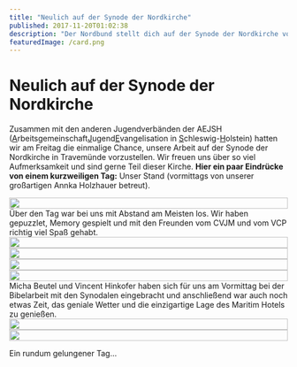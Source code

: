 ```yaml
---
title: "Neulich auf der Synode der Nordkirche"
published: 2017-11-20T01:02:38
description: "Der Nordbund stellt dich auf der Synode der Nordkirche vor.\n#WirSindDerNordbund #AEJSH #Nordkirche"
featuredImage: /card.png
---
```


# Neulich auf der Synode der Nordkirche

Zusammen mit den anderen Jugendverbänden der AEJSH (<ins datetime="2017-11-19T23:28:44+00:00">A</ins>rbeitsgemeinschaft<ins datetime="2017-11-19T23:28:44+00:00">J</ins>ugend<ins datetime="2017-11-19T23:28:44+00:00">E</ins>vangelisation in <ins datetime="2017-11-19T23:28:44+00:00">S</ins>chleswig-<ins datetime="2017-11-19T23:28:44+00:00">H</ins>olstein) hatten wir am Freitag die einmalige Chance, unsere Arbeit auf der Synode der Nordkirche in Travemünde vorzustellen. Wir freuen uns über so viel Aufmerksamkeit und sind gerne Teil dieser Kirche. 
**Hier ein paar Eindrücke von einem kurzweiligen Tag:** 
Unser Stand (vormittags von unserer großartigen Annka Holzhauer betreut). 
<div style="display: grid; grid-template-columns: repeat(1, 1fr); grid-gap: 5px;">
<img src="/old/DSC_1455.jpg" alt width="100%">
</div> 
Über den Tag war bei uns mit Abstand am Meisten los. Wir haben gepuzzlet, Memory gespielt und mit den Freunden vom CVJM und vom VCP richtig viel Spaß gehabt. 
<div style="display: grid; grid-template-columns: repeat(1, 1fr); grid-gap: 5px;">
<img src="/old/DSC_1474.jpg" alt width="100%">
</div>

<div style="display: grid; grid-template-columns: repeat(1, 1fr); grid-gap: 5px;">
<img src="/old/DSC_1470.jpg" alt width="100%">
</div>

<div style="display: grid; grid-template-columns: repeat(1, 1fr); grid-gap: 5px;">
<img src="/old/DSC_1471.jpg" alt width="100%">
</div>

<div style="display: grid; grid-template-columns: repeat(1, 1fr); grid-gap: 5px;">
<img src="/old/DSC_1476.jpg" alt width="100%">
</div> 
Micha Beutel und Vincent Hinkofer haben sich für uns am Vormittag bei der Bibelarbeit mit den Synodalen eingebracht und anschließend war auch noch etwas Zeit, das geniale Wetter und die einzigartige Lage des Maritim Hotels zu genießen. 
<div style="display: grid; grid-template-columns: repeat(1, 1fr); grid-gap: 5px;">
<img src="/old/DSC_1464.jpg" alt width="100%">
</div>

<div style="display: grid; grid-template-columns: repeat(1, 1fr); grid-gap: 5px;">
<img src="/old/DSC_1460.jpg" alt width="100%">
</div>

Ein rundum gelungener Tag&#8230;